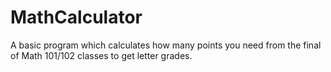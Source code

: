 # MathCalculator
A basic program which calculates how many points you need from the final of Math 101/102 classes to get letter grades.

